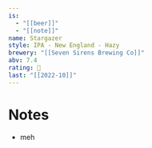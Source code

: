 ```yaml
---
is:
  - "[[beer]]"
  - "[[note]]"
name: Stargazer
style: IPA - New England - Hazy
brewery: "[[Seven Sirens Brewing Co]]"
abv: 7.4
rating: 🤞
last: "[[2022-10]]"
---
```

# Notes
- meh
